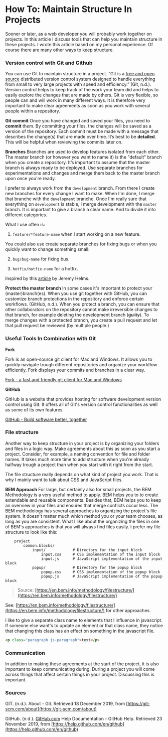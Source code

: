 # How To: Maintain Structure In Projects

Sooner or later, as a web developer you will probably work together on projects. In this article I discuss tools that can help you maintain structure in these projects. I wrote this article based on my personal experience. Of course there are many other ways to keep structure.

### Version control with Git and Github

You can use Git to maintain structure in a project. “Git is a [free and open source](https://git-scm.com/about/free-and-open-source) distributed version control system designed to handle everything from small to very large projects with speed and efficiency.” (Git, n.d.). Version control helps to keep track of the work your team did and helps to easily explore the changes that are made by others. Git is very flexible, so people can and will work in many different ways. It is therefore very important to make clear agreements as soon as you work with several people within a repository.

**Git commit**
Once you have changed and saved your files, you need to **commit** them. By committing your files, the changes will be saved as a version of the repository. Each commit must be made with a message that describes the change(s) that are made over time. It’s best to be **detailed**. This will be helpful when reviewing the commits later on.

**Branches**
Branches are used to develop features isolated from each other. The master branch (or however you want to name it) is the "default" branch when you create a repository. It’s important to assume that the master branch is always ready to be deployed. Use separate branches for experimentations and changes and merge them back to the master branch upon once you're ready.

I prefer to always work from the `development` branch. From there I create new branches for every change I want to make. When I'm done, I merge that branche with the `development` branche. Once I'm really sure that everything on `development` is stable, I merge development with the `master` branch. It is important to give a branch a clear name. And to divide it into different categories.

What I use often is:

1. `feature/*feature-name` when I start working on a new feature.

You could also use create separate branches for fixing bugs or when you quickly want to change something small:

2. `bug/bug-name` for fixing bus.

3. `hotfix/hotfix-name` for a hotfix.

Inspired by this [article](https://gist.github.com/digitaljhelms/4287848) by Jeremy Helms.

**Protect the master branch**
In some cases it's important to protect your (master)branch(es). When you use git together with GitHub, you can customize branch protections in the repository and enforce certain workflows. (GitHub, n.d.). When you protect a branch, you can ensure that other collaborators on the repository cannot make irreversible changes to that branch, for example deleting the development branch (~~guilty~~). To merge changes with a protected branch, you create a pull request and let that pull request be reviewed (by multiple people.)

### **Useful Tools In Combination with Git**

**Fork**

Fork is an open-source git client for Mac and Windows. It allows you to quickly navigate trough different repositories and organize your workflow efficiently. Fork displays your commits and branches in a clear way.

[Fork - a fast and friendly git client for Mac and Windows](https://git-fork.com/)

**GitHub**

GitHub is a website that provides hosting for software development version control using Git. It offers all of Git's version control functionalities as well as some of its own features.

[GitHub - Build software better, together](https://github.com/)

### File structure

Another way to keep structure in your project is by organizing your folders and files in a logic way. Make agreements about this as soon as you start a project. Consider, for example, a naming convention for file and folder names. It takes much more time to add structure when you're already halfway trough a project than when you start with it right from the start.

The file structure really depends on what kind of project you work. That is why I mainly want to talk about CSS and JavaScript files.

**BEM Approach**
For large, but certainly also for small projects, the BEM Methodology is a very useful method to apply. BEM helps you to to create extendable and reusable components. Besides that, BEM helps you to keep an overview in your files and ensures that merge conflicts occur less. The BEM methodology has several approaches to organizing the project's file system. It doesn't matter much which method you or your team chooses, as long as you are consistent. What I like about the organizing the files in one of BEM's approaches is that you will always find files easily. I prefer my file structure to look like this:

```
    project
        common.blocks/
            input/            # Directory for the input block
                input.css     # CSS implementation of the input block
                input.js      # JavaScript implementation of the input block
            popup/            # Directory for the popup block
                popup.css     # CSS implementation of the popup block
                popup.js      # JavaScript implementation of the popup block
```

> Source: [https://en.bem.info/methodology/filestructure/](https://en.bem.info/methodology/filestructure/)

See: [https://en.bem.info/methodology/filestructure/](https://en.bem.info/methodology/filestructure/) for other approaches.

I like to give a separate class name to elements that I influence in javascript. If someone else want's to update an element or that class name, they notice that changing this class has an effect on something in the javascript file.

```html
<p class="paragraph js-paragraph">text</p>
```

### Communication

In addition to making these agreements at the start of the project, it is also important to keep communicating during. During a project you will come across things that affect certain things in your project. Discussing this is important.

### Sources

GIT. (n.d.). About - Git. Retrieved 18 December 2019, from [https://git-scm.com/about](https://git-scm.com/about)

GitHub. (n.d.). [GitHub.com](http://github.com/) Help Documentation - GitHub Help. Retrieved 23 November 2019, from [https://help.github.com/en/github](https://help.github.com/en/github)
